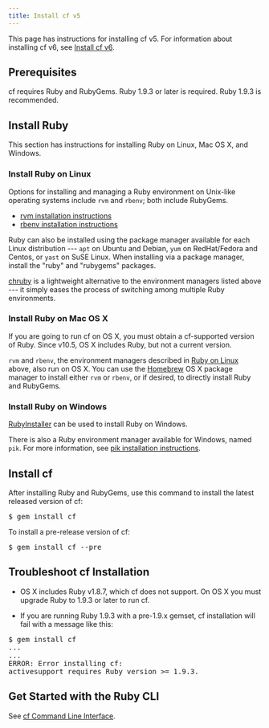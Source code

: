 ```yaml
---
title: Install cf v5
---
```


This page has instructions for installing cf v5. For information about installing cf v6, see [Install cf v6](install-go-cli.html).

## <a id="prerequisites"></a>Prerequisites ##

cf requires Ruby and RubyGems. Ruby 1.9.3 or later is required. Ruby 1.9.3 is recommended.

## <a id="ruby"></a>Install Ruby ##

This section has instructions for installing Ruby on Linux, Mac OS X, and Windows.


### <a id="linux"></a>Install Ruby on Linux ###

Options for installing and managing a Ruby environment on Unix-like operating systems include `rvm` and `rbenv`; both include RubyGems.

* [rvm installation instructions](https://rvm.io/rvm/install/)
* [rbenv installation instructions](https://github.com/sstephenson/rbenv/#installation)

Ruby can also be installed using the package manager available for each Linux distribution --- `apt` on Ubuntu and Debian, `yum` on RedHat/Fedora and Centos, or `yast` on SuSE Linux. When installing via a package manager, install the "ruby" and "rubygems" packages.

[chruby](https://github.com/postmodern/chruby) is a lightweight alternative to the environment managers listed above --- it simply eases the process of switching among multiple Ruby environments.

### <a id="osx"></a>Install Ruby on Mac OS X ###

If you are going to run cf on OS X, you must obtain a cf-supported version of Ruby.  Since v10.5, OS X includes Ruby, but not a current version.

`rvm` and `rbenv`, the environment managers described in [Ruby on Linux](#linux) above, also run on OS X. You can use the [Homebrew](http://mxcl.github.com/homebrew/) OS X package manager to install either `rvm` or `rbenv`, or if desired, to directly install Ruby and RubyGems.

### <a id="windows"></a>Install Ruby on Windows ###

[RubyInstaller](http://rubyinstaller.org/) can be used to install Ruby on Windows.

There is also a Ruby environment manager available for Windows, named `pik`. For more information, see [pik installation instructions](https://github.com/vertiginous/pik#install).


## <a id='installing'></a>Install cf ##

After installing Ruby and RubyGems, use this command to install the latest released version of cf:

<pre class="terminal">
$ gem install cf
</pre>

To install a pre-release version of cf:

<pre class="terminal">
$ gem install cf --pre
</pre>

## <a id='troubleshooting'></a>Troubleshoot cf Installation ##

* OS X includes Ruby v1.8.7, which cf does not support. On OS X you must upgrade Ruby to 1.9.3 or later to run cf.

* If you are running Ruby 1.9.3 with a pre-1.9.x gemset, cf installation will fail with a message like this:

<pre class="terminal">
$ gem install cf
...
...
ERROR: Error installing cf:
activesupport requires Ruby version >= 1.9.3.
</pre>

## <a id="about"></a>Get Started with the Ruby CLI ##

See [cf Command Line Interface](../manage/cf.html).